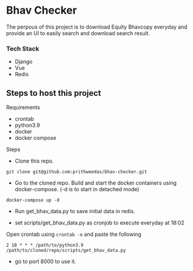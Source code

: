 # Bhav Checker

The perpous of this project is to download Equity Bhavcopy everyday and provide an UI to easily search and download search result.

### Tech Stack
  - Django
  - Vue
  - Redis

## Steps to host this project
Requirements
  - crontab
  - python3.9
  - docker
  - docker compose


Steps
  - Clone this repo.
```shell
git clone git@github.com:prithweedas/bhav-checker.git
```
 - Go to the cloned repo. Build and start the docker containers using docker-compose. (-d is to start in detached mode)

```shell
docker-compose up -d
```
  - Run get_bhav_data.py to save initial data in redis.

  - set scripts/get_bhav_data.py as cronjob to execute everyday at 18:02

Open crontab using `crontab -e` and paste the following

```
2 18 * * * /path/to/python3.9 /path/to/cloned/repo/scripts/get_bhav_data.py
```
 - go to port 8000 to use it.


